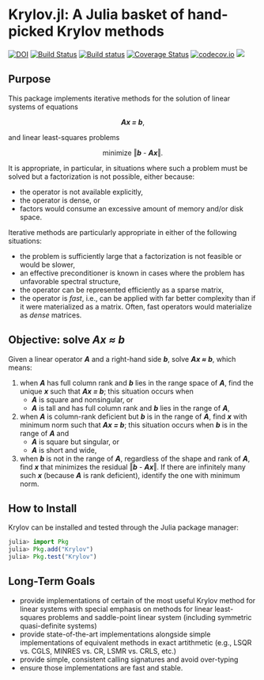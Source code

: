 # Krylov.jl: A Julia basket of hand-picked Krylov methods

[![DOI](https://zenodo.org/badge/31977760.svg)](https://zenodo.org/badge/latestdoi/31977760)
[![Build Status](https://travis-ci.org/JuliaSmoothOptimizers/Krylov.jl.svg?branch=master)](https://travis-ci.org/JuliaSmoothOptimizers/Krylov.jl)
[![Build status](https://ci.appveyor.com/api/projects/status/3xt558lune9f5r2v?svg=true)](https://ci.appveyor.com/project/dpo/krylov-jl)
[![Coverage Status](https://coveralls.io/repos/github/JuliaSmoothOptimizers/Krylov.jl/badge.svg?branch=master)](https://coveralls.io/github/JuliaSmoothOptimizers/Krylov.jl?branch=master)
[![codecov.io](https://codecov.io/github/JuliaSmoothOptimizers/Krylov.jl/coverage.svg?branch=master)](https://codecov.io/github/JuliaSmoothOptimizers/Krylov.jl?branch=master)
[![](https://img.shields.io/badge/docs-dev-blue.svg)](https://JuliaSmoothOptimizers.github.io/Krylov.jl/dev)

## Purpose

This package implements iterative methods for the solution of linear systems of equations
<p align="center">
  <b><i>Ax = b</i></b>,
</p>
and linear least-squares problems
<p align="center">
  minimize ‖<b><i>b</i></b> - <b><i>Ax</i></b>‖.
</p>

It is appropriate, in particular, in situations where such a problem must be solved but a factorization is not possible, either because:
* the operator is not available explicitly,
* the operator is dense, or
* factors would consume an excessive amount of memory and/or disk space.

Iterative methods are particularly appropriate in either of the following situations:
* the problem is sufficiently large that a factorization is not feasible or would be slower,
* an effective preconditioner is known in cases where the problem has unfavorable spectral structure,
* the operator can be represented efficiently as a sparse matrix,
* the operator is *fast*, i.e., can be applied with far better complexity than if it were materialized as a matrix. Often, fast operators would materialize as *dense* matrices.

## Objective: solve *Ax ≈ b*

Given a linear operator **_A_** and a right-hand side **_b_**, solve **_Ax ≈ b_**, which means:

1. when **_A_** has full column rank and **_b_** lies in the range space of **_A_**, find the unique **_x_** such that **_Ax = b_**; this situation occurs when
   * **_A_** is square and nonsingular, or
   * **_A_** is tall and has full column rank and **_b_** lies in the range of **_A_**,
2. when **_A_** is column-rank deficient but **_b_** is in the range of **_A_**, find **_x_** with minimum norm such that **_Ax = b_**; this situation occurs when **_b_** is in the range of **_A_** and
   * **_A_** is square but singular, or
   * **_A_** is short and wide,
3. when **_b_** is not in the range of **_A_**, regardless of the shape and rank of **_A_**, find **_x_** that minimizes the residual ‖**_b_** - **_Ax_**‖. If there are infinitely many such **_x_** (because **_A_** is rank deficient), identify the one with minimum norm.

## How to Install

Krylov can be installed and tested through the Julia package manager:

```julia
julia> import Pkg
julia> Pkg.add("Krylov")
julia> Pkg.test("Krylov")
```

## Long-Term Goals

* provide implementations of certain of the most useful Krylov method for
  linear systems with special emphasis on methods for linear least-squares
  problems and saddle-point linear system (including symmetric quasi-definite
  systems)
* provide state-of-the-art implementations alongside simple implementations of
  equivalent methods in exact artithmetic (e.g., LSQR vs. CGLS, MINRES vs. CR,
  LSMR vs. CRLS, etc.)
* provide simple, consistent calling signatures and avoid over-typing
* ensure those implementations are fast and stable.
